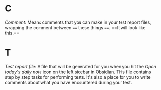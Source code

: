 # C
*Comment*: Means comments that you can make in your test report files, wrapping the comment between `==` these things `==`. ==It will look like this.==

# T
*Test report file*: A file that will be generated for you when you hit the *Open today's daily note* icon on the left sidebar in Obsidian. This file contains step by step tasks for performing tests. It's also a place for you to write comments about what you have encountered during your test.